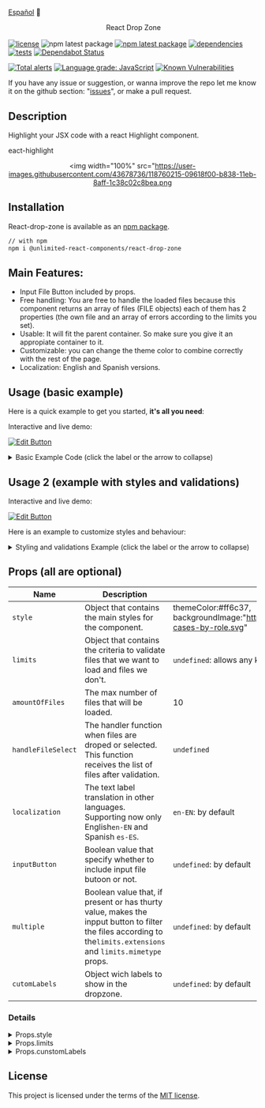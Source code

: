 [Español](./README_ES.md) 🚀️

<p align="center">
<img align="center" height="18

<h1 align="center"> React Drop Zone</h1>
</p>

[![license](https://img.shields.io/badge/license-MIT-blue.svg)](https://github.com/JinSSJ3/react-drop-zone-responsive/blob/HEAD/LICENSE) ![npm latest package](https://img.shields.io/badge/npm%40LTS-1.2.0-cyan) [![npm latest package](https://img.shields.io/badge/npm%40latest-1.2.x-magenta)](https://www.npmjs.com/package/@unlimited-react-components/react-drop-zone) [![dependencies](https://david-dm.org/unlimited-react-components/react-drop-zone.svg)](https://david-dm.org/unlimited-react-components/react-drop-zone) [![tests](https://api.travis-ci.org/unlimited-react-components/react-drop-zone.svg?branch=master)](https://travis-ci.org/github/unlimited-react-components/react-drop-zone) [![Dependabot Status](https://api.dependabot.com/badges/status?host=github&repo=mui-org/material-ui)](https://dependabot.com)

[![Total alerts](https://img.shields.io/lgtm/alerts/g/unlimited-react-components/react-drop-zone.svg?logo=lgtm&logoWidth=18)](https://lgtm.com/projects/g/unlimited-react-components/react-drop-zone/alerts/) [![Language grade: JavaScript](https://img.shields.io/lgtm/grade/javascript/g/unlimited-react-components/react-drop-zone.svg?logo=lgtm&logoWidth=18)](https://lgtm.com/projects/g/unlimited-react-components/react-drop-zone/context:javascript) [![Known Vulnerabilities](https://snyk.io/test/github/unlimited-react-components/react-drop-zone/badge.svg)](https://snyk.io/test/github/unlimited-react-components/react-drop-zone)

If you have any issue or suggestion, or wanna improve the repo let me know it on the github section: "[issues](https://github.com/unlimited-react-components/react-drop-zone/issues)", or make a pull request.

## Description

Highlight your JSX code with a react Highlight component.

eact-highlight<p align="center">
<img width="100%" src="https://user-images.githubusercontent.com/43678736/118760215-09618f00-b838-11eb-8aff-1c38c02c8bea.png

## Installation

React-drop-zone is available as an [npm package](https://www.npmjs.com/package/react-drop-zone-responsive).

```sh
// with npm
npm i @unlimited-react-components/react-drop-zone
```

## Main Features:

- Input File Button included by props.
- Free handling: You are free to handle the loaded files because this component returns an array of files (FILE objects) each of them has 2 properties (the own file and an array of errors according to the limits you set).
- Usable: It will fit the parent container. So make sure you give it an appropiate container to it.
- Customizable: you can change the theme color to combine correctly with the rest of the page.
- Localization: English and Spanish versions.

## Usage (basic example)

Here is a quick example to get you started, **it's all you need**:

Interactive and live demo:

[![Edit Button](https://codesandbox.io/static/img/play-codesandbox.svg)](https://codesandbox.io/s/react-drop-zone-demo1-o7izp)

<details><summary> Basic Example Code (click the label or the arrow to collapse)</summary>

````jsx
import "./styles.css";

import { useState } from "react";
import { DropZone } from "@unlimited-react-components/react-drop-zone";

const App = (props) => {
 
  const handleFileSelect = (files) => {
    ...
  };
  return (
    <div className="App">
     ...

      <DropZone
        handleFileSelect={handleFileSelect}
        //localization={"es-ES"}
      />

      ...
    </div>
  );
};
export default App;

```
````

</details>

## Usage 2 (example with styles and validations)

Interactive and live demo:

[![Edit Button](https://codesandbox.io/static/img/play-codesandbox.svg)](https://codesandbox.io/s/react-drop-zone-demo2-zuwr8?file=/src/App.js)

Here is an example to customize styles and behaviour:

<details><summary> Styling and validations Example (click the label or the arrow to collapse)</summary>

In this example we are telling the drop zone:

<details><summary> Validation</summary>

- to admit up to 4 files (if you select or drop more, it will take the first 4 files).
- to admit files size up to 50 mb.- to admit fies with extensions`"json", "exe", "pdf", "png"`
- to admit files wich mimetype is included in the list:`"application/json", "image/png"`

</details>

<details><summary> Styling </summary>

You can personalize the style of the component by giving a color theme and a nice background image got from internet.

- themeColor:`#5500ff`
- backgroundImage: `"https://miro.medium.com/max/670/1*wPqqYFfNreXF4INrNhYkeQ.jpeg"`

You can also change the text style ( in this example I am using fonts from [Google fonts](https://fonts.google.com/)).It is necessary to add the corresponding **link tag** on the `index.html` file.

</details>

<details><summary> Code</summary>

````html
<!DOCTYPE html>
<html lang="en">
  <head>
   ...
  <link rel="preconnect" href="https://fonts.gstatic.com" />
    <link
      href="https://fonts.googleapis.com/css2?family=Indie+Flower&display=swap"
      rel="stylesheet"
    />
    <link
      href="https://fonts.googleapis.com/css2?family=Indie+Flower&family=Long+Cang&display=swap"
      rel="stylesheet"
    />
    ...
</head>

  <body>
      ...
  </body>
</html>
````

````jsx
// App.jsx
import "./styles.css";
import { DropZone } from "react-drop-zone-responsive";
import { useState } from "react";

const useLimits = {
  extensions: ["json", "pdf", "png"], //admited extensions
  mimeType: ["application/json", "application/pdf", "image/png"], //admited mymetypes
  maxSize: 50 // MB
};

const useDropZoneStyles = {
  themeColor: "#0000ff",
  backgroundImage:
    "https://miro.medium.com/max/670/1*wPqqYFfNreXF4INrNhYkeQ.jpeg",
  mainTextStyle: {
    fontFamily: "",
    color: "",
    fontSize: ""
  },
  bottonTextStyle: {
    fontFamily: "",
    color: "",
    fontSize: ""
  }
  //backgroundColor: "#013e62"
};

const numberOfFiles = 4;

const App = (props) => {
  ...
  return (
    <div className="App">
     ...
      <DropZone
        style={useDropZoneStyles}
        amountOfFiles={numberOfFiles}
        limits={useLimits}
        handleFileSelect={handleFileSelect}
        //localization={"es-ES"}
      />
     ...
    </div>
  );
};
export default App;
````

</details>

</details>

## Props (all are optional)


| Name               | Description                                                                                                                                                      | Default                                                                                    |
| -------------------- | ------------------------------------------------------------------------------------------------------------------------------------------------------------------ | -------------------------------------------------------------------------------------------- |
| `style`            | Object that contains the main styles for the component.                                                                                                          | themeColor:#ff6c37, backgroundImage:"https://www.postman.com/assets/use-cases-by-role.svg" |
| `limits`           | Object that contains the criteria to validate files that we want to load and files we don't.                                                                     | `undefined`: allows any kind of file                                                       |
| `amountOfFiles`    | The max number of files that will be loaded.                                                                                                                     | 10                                                                                         |
| `handleFileSelect` | The handler function when files are droped or selected. This function receives the list of files after validation.                                               | `undefined`                                                                                |
| `localization`     | The text label translation in other languages. Supporting now only English`en-EN`  and Spanish `es-ES`.                                                          | `en-EN`: by default                                                                        |
| `inputButton`      | Boolean value that specify whether to include input file butoon or not.                                                                                          | `undefined`: by default                                                                    |
| `multiple`         | Boolean value that, if present or has thurty value, makes the inpput button to filter the files according to the`limits.extensions` and `limits.mimetype` props. | `undefined`: by default                                                                    |
| `cutomLabels`      | Object wich labels to show in the dropzone.                                                                                                                      | `undefined`: by default                                                                    |

### Details

<details>
<summary> Props.style</summary>

- **themeColor**?: Main color for borders and button theme color.
- **mainTextStyle**? and**bottonTextStyle**?: Styles for labels on the top and botton.
  - fontFamily?: string;
  - color?: string;
  - fontSize?: string | number;
- **backgroundImage**?: An url to an image on internet to fit the background of the drop zone.
- **backgroundColor**?: The background color, by default is white.

</details>
<details>
<summary> Props.limits</summary>

* **extensions**?: a string array of extensions
* **mimeType**?: a string array of mimetypes
* **maxSize**?: maximun size in megabytes per file.

</details>

</details>
<details>
<summary> Props.cunstomLabels</summary>

* **mainLabel**?: a string that is the main label to show on the top of the drop zone.
* **mainLabel_or**?: a string label between the main alabel and the input file button
* **buttonLabel**?: a string label to be shwon on the button.
* **bottonLabel**?: a string label to show on the botton before the list with allowed extentions.

👀️  Custom labels example: [![Edit Button](https://codesandbox.io/static/img/play-codesandbox.svg)](https://codesandbox.io/s/dropzone-customlabels-example-yiq6w)

</details>

## License

This project is licensed under the terms of the
[MIT license](/LICENSE).
